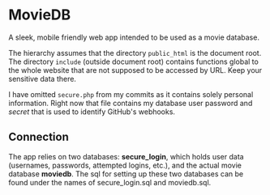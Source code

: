 # MovieDB
A sleek, mobile friendly web app intended to be used as a movie database.

The hierarchy assumes that the directory `public_html` is the document root. The directory `include` (outside document root) contains functions global to the whole website that are not supposed to be accessed by URL. Keep your sensitive data there.

I have omitted `secure.php` from my commits as it contains solely personal information. Right now that file contains my database user password and *secret* that is used to identify GitHub's webhooks.

## Connection

The app relies on two databases: **secure_login**, which holds user data (usernames, passwords, attempted logins, etc.), and the actual movie database **moviedb**. The sql for setting up these two databases can be found under the names of secure_login.sql and moviedb.sql.
